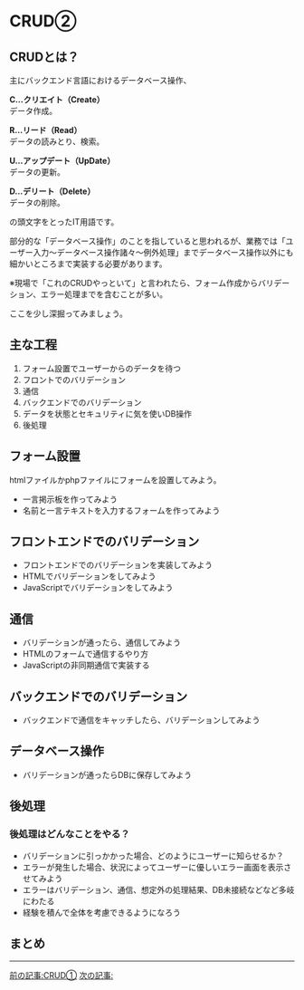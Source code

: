 
# CRUD②

## CRUDとは？

主にバックエンド言語におけるデータベース操作、

**C…クリエイト（Create）**  
データ作成。

**R…リード（Read）**  
データの読みとり、検索。

**U…アップデート（UpDate）**  
データの更新。

**D…デリート（Delete）**  
データの削除。

の頭文字をとったIT用語です。

部分的な「データベース操作」のことを指していると思われるが、業務では「ユーザー入力〜データベース操作諸々〜例外処理」までデータベース操作以外にも細かいところまで実装する必要があります。

※現場で「これのCRUDやっといて」と言われたら、フォーム作成からバリデーション、エラー処理までを含むことが多い。

ここを少し深掘ってみましょう。

## 主な工程

1. フォーム設置でユーザーからのデータを待つ
1. フロントでのバリデーション
1. 通信
1. バックエンドでのバリデーション
1. データを状態とセキュリティに気を使いDB操作
1. 後処理

## フォーム設置

htmlファイルかphpファイルにフォームを設置してみよう。

- 一言掲示板を作ってみよう
- 名前と一言テキストを入力するフォームを作ってみよう


## フロントエンドでのバリデーション

- フロントエンドでのバリデーションを実装してみよう
- HTMLでバリデーションをしてみよう
- JavaScriptでバリデーションをしてみよう


## 通信

- バリデーションが通ったら、通信してみよう
- HTMLのフォームで通信するやり方
- JavaScriptの非同期通信で実装する

## バックエンドでのバリデーション

- バックエンドで通信をキャッチしたら、バリデーションしてみよう


## データベース操作

- バリデーションが通ったらDBに保存してみよう

## 後処理

### 後処理はどんなことをやる？

- バリデーションに引っかかった場合、どのようにユーザーに知らせるか？
- エラーが発生した場合、状況によってユーザーに優しいエラー画面を表示させてみよう
- エラーはバリデーション、通信、想定外の処理結果、DB未接続などなど多岐にわたる
- 経験を積んで全体を考慮できるようになろう



## まとめ

***

[前の記事:CRUD①](https://barcode-blog.netlify.app/blog/z5coq5i7ji)
[次の記事:]()